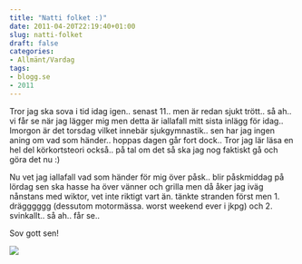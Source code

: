 ```yaml
---
title: "Natti folket :)"
date: 2011-04-20T22:19:40+01:00
slug: natti-folket
draft: false
categories:
- Allmänt/Vardag
tags:
- blogg.se
- 2011
---
```

Tror jag ska sova i tid idag igen.. senast 11.. men är redan sjukt trött.. så ah.. vi får se när jag lägger mig men detta är iallafall mitt sista inlägg för idag.. Imorgon är det torsdag vilket innebär sjukgymnastik.. sen har jag ingen aning om vad som händer.. hoppas dagen går fort dock.. Tror jag lär läsa en hel del körkortsteori också.. på tal om det så ska jag nog faktiskt gå och göra det nu :)  
  
Nu vet jag iallafall vad som händer för mig över påsk.. blir påskmiddag på lördag sen ska hasse ha över vänner och grilla men då åker jag iväg nånstans med wiktor, vet inte riktigt vart än. tänkte stranden först men 1. drägggggg (dessutom motormässa. worst weekend ever i jkpg) och 2. svinkallt.. så ah.. får se..  
  
Sov gott sen!  
  
![](/assets/images/blogg.se/easter-wallpaper-003-1024_144058556.jpg)
